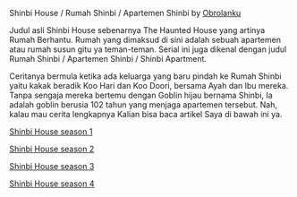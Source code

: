Shinbi House / Rumah Shinbi / Apartemen Shinbi by <a href="https://tinyurl.com/2p88nkr4">Obrolanku</a>


Judul asli Shinbi House sebenarnya The Haunted House yang artinya Rumah Berhantu. Rumah yang dimaksud di sini adalah sebuah apartemen atau rumah susun gitu ya teman-teman. Serial ini juga dikenal dengan judul Rumah Shinbi / Apartemen Shinbi / Shinbi Apartment.

Ceritanya bermula ketika ada keluarga yang baru pindah ke Rumah Shinbi yaitu kakak beradik Koo Hari dan Koo Doori, bersama Ayah dan Ibu mereka. Tanpa sengaja mereka bertemu dengan Goblin hijau bernama Shinbi, Ia adalah goblin berusia 102 tahun yang menjaga apartemen tersebut. Nah, kalau mau cerita lengkapnya Kalian bisa baca artikel Saya di bawah ini ya.

<a href="https://tinyurl.com/3cyvmxe2">Shinbi House season 1</a>

<a href="https://tinyurl.com/2p8wesdj">Shinbi House season 2</a>

<a href="https://tinyurl.com/4fvvst8m">Shinbi House season 3</a>

<a href="https://tinyurl.com/2p95bvca">Shinbi House season 4</a>
